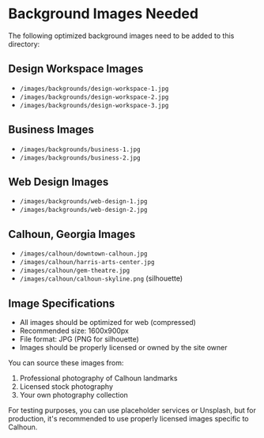 # Background Images Needed

The following optimized background images need to be added to this directory:

## Design Workspace Images
- `/images/backgrounds/design-workspace-1.jpg`
- `/images/backgrounds/design-workspace-2.jpg`
- `/images/backgrounds/design-workspace-3.jpg`

## Business Images
- `/images/backgrounds/business-1.jpg`
- `/images/backgrounds/business-2.jpg`

## Web Design Images
- `/images/backgrounds/web-design-1.jpg`
- `/images/backgrounds/web-design-2.jpg`

## Calhoun, Georgia Images
- `/images/calhoun/downtown-calhoun.jpg`
- `/images/calhoun/harris-arts-center.jpg`
- `/images/calhoun/gem-theatre.jpg`
- `/images/calhoun/calhoun-skyline.png` (silhouette)

## Image Specifications
- All images should be optimized for web (compressed)
- Recommended size: 1600x900px
- File format: JPG (PNG for silhouette)
- Images should be properly licensed or owned by the site owner

You can source these images from:
1. Professional photography of Calhoun landmarks
2. Licensed stock photography
3. Your own photography collection

For testing purposes, you can use placeholder services or Unsplash, but for production, it's recommended to use properly licensed images specific to Calhoun.
